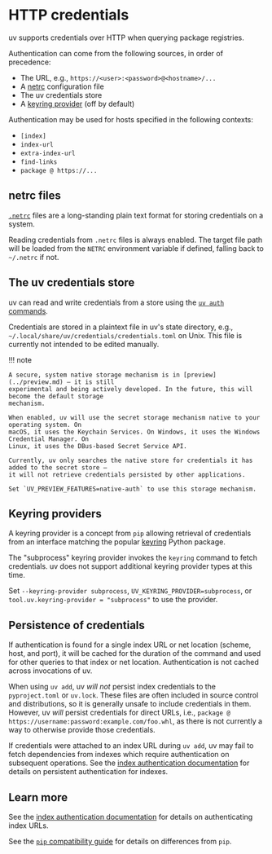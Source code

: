 # HTTP credentials

uv supports credentials over HTTP when querying package registries.

Authentication can come from the following sources, in order of precedence:

- The URL, e.g., `https://<user>:<password>@<hostname>/...`
- A [netrc](#netrc-files) configuration file
- The uv credentials store
- A [keyring provider](#keyring-providers) (off by default)

Authentication may be used for hosts specified in the following contexts:

- `[index]`
- `index-url`
- `extra-index-url`
- `find-links`
- `package @ https://...`

## netrc files

[`.netrc`](https://everything.curl.dev/usingcurl/netrc) files are a long-standing plain text format
for storing credentials on a system.

Reading credentials from `.netrc` files is always enabled. The target file path will be loaded from
the `NETRC` environment variable if defined, falling back to `~/.netrc` if not.

## The uv credentials store

uv can read and write credentials from a store using the [`uv auth` commands](./cli.md).

Credentials are stored in a plaintext file in uv's state directory, e.g.,
`~/.local/share/uv/credentials/credentials.toml` on Unix. This file is currently not intended to be
edited manually.

!!! note

    A secure, system native storage mechanism is in [preview](../preview.md) — it is still
    experimental and being actively developed. In the future, this will become the default storage
    mechanism.

    When enabled, uv will use the secret storage mechanism native to your operating system. On
    macOS, it uses the Keychain Services. On Windows, it uses the Windows Credential Manager. On
    Linux, it uses the DBus-based Secret Service API.

    Currently, uv only searches the native store for credentials it has added to the secret store —
    it will not retrieve credentials persisted by other applications.

    Set `UV_PREVIEW_FEATURES=native-auth` to use this storage mechanism.

## Keyring providers

A keyring provider is a concept from `pip` allowing retrieval of credentials from an interface
matching the popular [keyring](https://github.com/jaraco/keyring) Python package.

The "subprocess" keyring provider invokes the `keyring` command to fetch credentials. uv does not
support additional keyring provider types at this time.

Set `--keyring-provider subprocess`, `UV_KEYRING_PROVIDER=subprocess`, or
`tool.uv.keyring-provider = "subprocess"` to use the provider.

## Persistence of credentials

If authentication is found for a single index URL or net location (scheme, host, and port), it will
be cached for the duration of the command and used for other queries to that index or net location.
Authentication is not cached across invocations of uv.

When using `uv add`, uv _will not_ persist index credentials to the `pyproject.toml` or `uv.lock`.
These files are often included in source control and distributions, so it is generally unsafe to
include credentials in them. However, uv _will_ persist credentials for direct URLs, i.e.,
`package @ https://username:password:example.com/foo.whl`, as there is not currently a way to
otherwise provide those credentials.

If credentials were attached to an index URL during `uv add`, uv may fail to fetch dependencies from
indexes which require authentication on subsequent operations. See the
[index authentication documentation](../indexes.md#authentication) for details on persistent
authentication for indexes.

## Learn more

See the [index authentication documentation](../indexes.md#authentication) for details on
authenticating index URLs.

See the [`pip` compatibility guide](../../pip/compatibility.md#registry-authentication) for details
on differences from `pip`.
